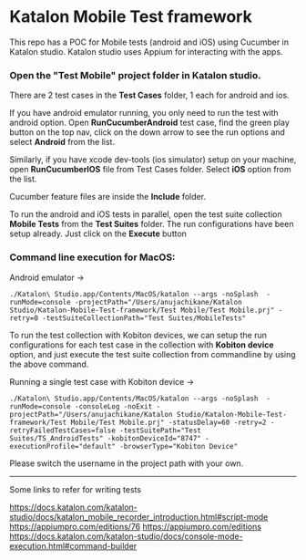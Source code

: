 # Katalon Mobile Test framework
This repo has a POC for Mobile tests (android and iOS) using Cucumber in Katalon studio.
Katalon studio uses Appium for interacting with the apps.


### Open the "Test Mobile" project folder in Katalon studio. 
There are 2 test cases in the **Test Cases** folder, 1 each for android and ios. 

If you have android emulator running, you only need to run the test with android option. Open **RunCucumberAndroid** test case, find the green play button on the top nav, click on the down arrow to see the run options and select **Android** from the list.


Similarly, if you have xcode dev-tools (ios simulator) setup on your machine, open **RunCucumberIOS** file from Test Cases folder.
Select **iOS** option from the list.


Cucumber feature files are inside the **Include** folder. 

To run the android and iOS tests in parallel, open the test suite collection **Mobile Tests** from the **Test Suites** folder. The run configurations have been setup already. Just click on the **Execute** button


### Command line execution for MacOS:
Android emulator ->

`./Katalon\ Studio.app/Contents/MacOS/katalon --args -noSplash  -runMode=console -projectPath="/Users/anujachikane/Katalon Studio/Katalon-Mobile-Test-framework/Test Mobile/Test Mobile.prj" -retry=0 -testSuiteCollectionPath="Test Suites/MobileTests"`

To run the test collection with Kobiton devices, we can setup the run configurations for each test case in the collection with **Kobiton device** option, and just execute the test suite collection from commandline by using the above command.


Running a single test case with Kobiton device ->

`./Katalon\ Studio.app/Contents/MacOS/katalon --args -noSplash  -runMode=console -consoleLog -noExit -projectPath="/Users/anujachikane/Katalon Studio/Katalon-Mobile-Test-framework/Test Mobile/Test Mobile.prj" -statusDelay=60 -retry=2 -retryFailedTestCases=false -testSuitePath="Test Suites/TS_AndroidTests" -kobitonDeviceId="8747" -executionProfile="default" -browserType="Kobiton Device"`



Please switch the username in the project path with your own.


----
Some links to refer for writing tests

https://docs.katalon.com/katalon-studio/docs/katalon_mobile_recorder_introduction.html#script-mode
https://appiumpro.com/editions/76
https://appiumpro.com/editions
https://docs.katalon.com/katalon-studio/docs/console-mode-execution.html#command-builder
